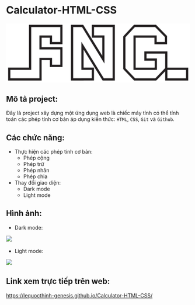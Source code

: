 # Calculator-HTML-CSS 
<img src="https://github.com/lequocthinh-Genesis/FNG-demo-1/blob/master/assets/img/FNG-logo.png?raw=true">

## Mô tả project:

Đây là project xây dựng một ứng dụng web là chiếc máy tính có thể tính toán các phép tính cơ bản áp dụng kiến thức: `HTML`, `CSS`, `Git` và `Github`.

## Các chức năng:

- Thực hiện các phép tính cơ bản:
  - Phép cộng
  - Phép trừ
  - Phép nhân
  - Phép chia
- Thay đổi giao diện:
  - Dark mode
  - Light mode
  
## Hình ảnh:

- Dark mode:

<img src="https://github.com/lequocthinh-Genesis/Calculator-HTML-CSS/blob/main/dark.jpg?raw=true">

- Light mode:

<img src="https://github.com/lequocthinh-Genesis/Calculator-HTML-CSS/blob/main/light%20.jpg?raw=true">

## Link xem trực tiếp trên web:

https://lequocthinh-genesis.github.io/Calculator-HTML-CSS/
